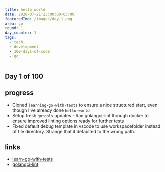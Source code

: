 ```yaml
---
title: hello world
date: 2020-07-21T23:00:00-05:00
featuredImg: /images/day-1.png
area: go
round: 1
day_counter: 1
tags:
  - tech
  - development
  - 100-days-of-code
  - go
---
```

## Day 1 of 100

## progress

* Cloned `learning-go-with-tests` to ensure a nice structured start, even though I've already done `hello-world`
* Setup fresh `gotools` updates - Ran golangci-lint through docker to ensure improved linting options ready for further tests
* Fixed default debug template in vscode to use workspacefolder instead of file directory. Strange that it defaulted to the wrong path.

## links

* [learn-go-with-tests](https://github.com/sheldonhull/learn-go-with-tests.git)
* [golangci-lint](https://golangci-lint.run/usage/linters/)
